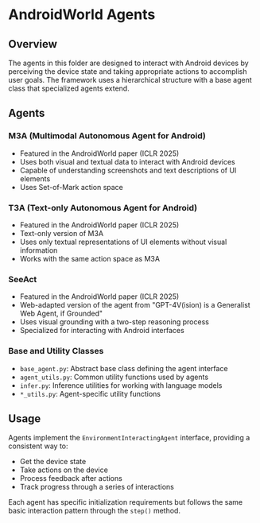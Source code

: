 # AndroidWorld Agents

## Overview

The agents in this folder are designed to interact with Android devices by
perceiving the device state and taking appropriate actions to accomplish user
goals. The framework uses a hierarchical structure with a base agent class that
specialized agents extend.

## Agents

### M3A (Multimodal Autonomous Agent for Android)

- Featured in the AndroidWorld paper (ICLR 2025)
- Uses both visual and textual data to interact with Android devices
- Capable of understanding screenshots and text descriptions of UI elements
- Uses Set-of-Mark action space

### T3A (Text-only Autonomous Agent for Android)

- Featured in the AndroidWorld paper (ICLR 2025)
- Text-only version of M3A
- Uses only textual representations of UI elements without visual information
- Works with the same action space as M3A

### SeeAct

- Featured in the AndroidWorld paper (ICLR 2025)
- Web-adapted version of the agent from "GPT-4V(ision) is a Generalist Web Agent, if Grounded"
- Uses visual grounding with a two-step reasoning process
- Specialized for interacting with Android interfaces

### Base and Utility Classes

- `base_agent.py`: Abstract base class defining the agent interface
- `agent_utils.py`: Common utility functions used by agents
- `infer.py`: Inference utilities for working with language models
- `*_utils.py`: Agent-specific utility functions

## Usage

Agents implement the `EnvironmentInteractingAgent` interface, providing a
consistent way to:

- Get the device state
- Take actions on the device
- Process feedback after actions
- Track progress through a series of interactions

Each agent has specific initialization requirements but follows the same basic
interaction pattern through the `step()` method.